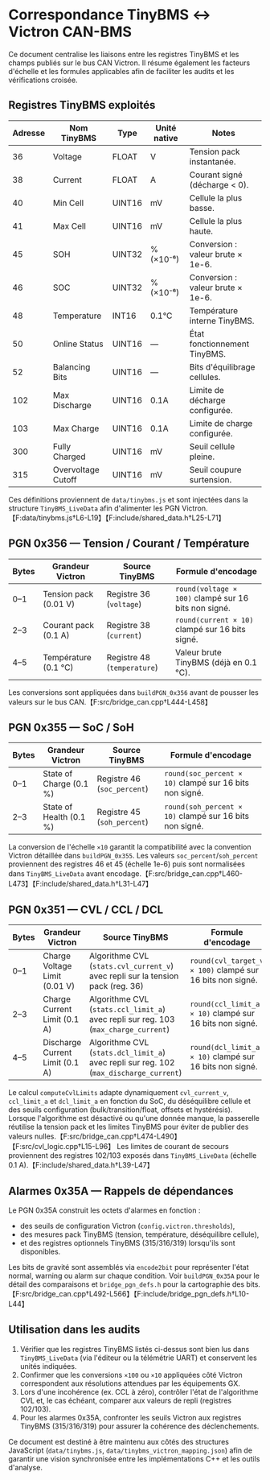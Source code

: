 # Correspondance TinyBMS ↔ Victron CAN-BMS

Ce document centralise les liaisons entre les registres TinyBMS et les champs publiés sur le bus CAN Victron. Il résume également les facteurs d'échelle et les formules applicables afin de faciliter les audits et les vérifications croisée.

## Registres TinyBMS exploités

| Adresse | Nom TinyBMS | Type | Unité native | Notes |
| --- | --- | --- | --- | --- |
| 36 | Voltage | FLOAT | V | Tension pack instantanée. |
| 38 | Current | FLOAT | A | Courant signé (décharge < 0). |
| 40 | Min Cell | UINT16 | mV | Cellule la plus basse. |
| 41 | Max Cell | UINT16 | mV | Cellule la plus haute. |
| 45 | SOH | UINT32 | % (×10⁻⁶) | Conversion : valeur brute × 1e-6. |
| 46 | SOC | UINT32 | % (×10⁻⁶) | Conversion : valeur brute × 1e-6. |
| 48 | Temperature | INT16 | 0.1°C | Température interne TinyBMS. |
| 50 | Online Status | UINT16 | — | État fonctionnement TinyBMS. |
| 52 | Balancing Bits | UINT16 | — | Bits d'équilibrage cellules. |
| 102 | Max Discharge | UINT16 | 0.1A | Limite de décharge configurée. |
| 103 | Max Charge | UINT16 | 0.1A | Limite de charge configurée. |
| 300 | Fully Charged | UINT16 | mV | Seuil cellule pleine. |
| 315 | Overvoltage Cutoff | UINT16 | mV | Seuil coupure surtension. |

Ces définitions proviennent de `data/tinybms.js` et sont injectées dans la structure `TinyBMS_LiveData` afin d'alimenter les PGN Victron.【F:data/tinybms.js†L6-L19】【F:include/shared_data.h†L25-L71】

## PGN 0x356 — Tension / Courant / Température

| Bytes | Grandeur Victron | Source TinyBMS | Formule d'encodage |
| --- | --- | --- | --- |
| 0–1 | Tension pack (0.01 V) | Registre 36 (`voltage`) | `round(voltage × 100)` clampé sur 16 bits non signé. |
| 2–3 | Courant pack (0.1 A) | Registre 38 (`current`) | `round(current × 10)` clampé sur 16 bits signé. |
| 4–5 | Température (0.1 °C) | Registre 48 (`temperature`) | Valeur brute TinyBMS (déjà en 0.1 °C). |

Les conversions sont appliquées dans `buildPGN_0x356` avant de pousser les valeurs sur le bus CAN.【F:src/bridge_can.cpp†L444-L458】

## PGN 0x355 — SoC / SoH

| Bytes | Grandeur Victron | Source TinyBMS | Formule d'encodage |
| --- | --- | --- | --- |
| 0–1 | State of Charge (0.1 %) | Registre 46 (`soc_percent`) | `round(soc_percent × 10)` clampé sur 16 bits non signé. |
| 2–3 | State of Health (0.1 %) | Registre 45 (`soh_percent`) | `round(soh_percent × 10)` clampé sur 16 bits non signé. |

La conversion de l'échelle `×10` garantit la compatibilité avec la convention Victron détaillée dans `buildPGN_0x355`. Les valeurs `soc_percent`/`soh_percent` proviennent des registres 46 et 45 (échelle 1e-6) puis sont normalisées dans `TinyBMS_LiveData` avant encodage.【F:src/bridge_can.cpp†L460-L473】【F:include/shared_data.h†L31-L47】

## PGN 0x351 — CVL / CCL / DCL

| Bytes | Grandeur Victron | Source TinyBMS | Formule d'encodage |
| --- | --- | --- | --- |
| 0–1 | Charge Voltage Limit (0.01 V) | Algorithme CVL (`stats.cvl_current_v`) avec repli sur la tension pack (reg. 36) | `round(cvl_target_v × 100)` clampé sur 16 bits non signé. |
| 2–3 | Charge Current Limit (0.1 A) | Algorithme CVL (`stats.ccl_limit_a`) avec repli sur reg. 103 (`max_charge_current`) | `round(ccl_limit_a × 10)` clampé sur 16 bits non signé. |
| 4–5 | Discharge Current Limit (0.1 A) | Algorithme CVL (`stats.dcl_limit_a`) avec repli sur reg. 102 (`max_discharge_current`) | `round(dcl_limit_a × 10)` clampé sur 16 bits non signé. |

Le calcul `computeCvlLimits` adapte dynamiquement `cvl_current_v`, `ccl_limit_a` et `dcl_limit_a` en fonction du SoC, du déséquilibre cellule et des seuils configuration (bulk/transition/float, offsets et hystérésis). Lorsque l'algorithme est désactivé ou qu'une donnée manque, la passerelle réutilise la tension pack et les limites TinyBMS pour éviter de publier des valeurs nulles.【F:src/bridge_can.cpp†L474-L490】【F:src/cvl_logic.cpp†L15-L96】 Les limites de courant de secours proviennent des registres 102/103 exposés dans `TinyBMS_LiveData` (échelle 0.1 A).【F:include/shared_data.h†L39-L47】

## Alarmes 0x35A — Rappels de dépendances

Le PGN 0x35A construit les octets d'alarmes en fonction :

* des seuils de configuration Victron (`config.victron.thresholds`),
* des mesures pack TinyBMS (tension, température, déséquilibre cellule),
* et des registres optionnels TinyBMS (315/316/319) lorsqu'ils sont disponibles.

Les bits de gravité sont assemblés via `encode2bit` pour représenter l'état normal, warning ou alarm sur chaque condition. Voir `buildPGN_0x35A` pour le détail des comparaisons et `bridge_pgn_defs.h` pour la cartographie des bits.【F:src/bridge_can.cpp†L492-L566】【F:include/bridge_pgn_defs.h†L10-L44】

## Utilisation dans les audits

1. Vérifier que les registres TinyBMS listés ci-dessus sont bien lus dans `TinyBMS_LiveData` (via l'éditeur ou la télémétrie UART) et conservent les unités indiquées.
2. Confirmer que les conversions `×100` ou `×10` appliquées côté Victron correspondent aux résolutions attendues par les équipements GX.
3. Lors d'une incohérence (ex. CCL à zéro), contrôler l'état de l'algorithme CVL et, le cas échéant, comparer aux valeurs de repli (registres 102/103).
4. Pour les alarmes 0x35A, confronter les seuils Victron aux registres TinyBMS (315/316/319) pour assurer la cohérence des déclenchements.

Ce document est destiné à être maintenu aux côtés des structures JavaScript (`data/tinybms.js`, `data/tinybms_victron_mapping.json`) afin de garantir une vision synchronisée entre les implémentations C++ et les outils d'analyse.
